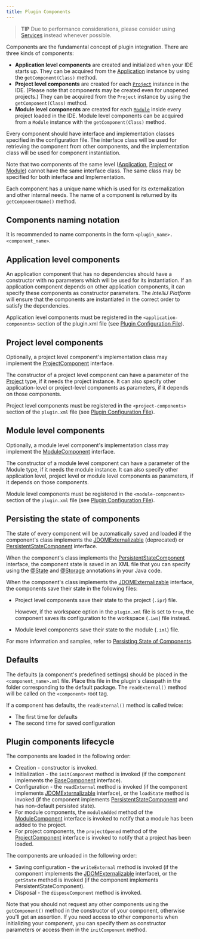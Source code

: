 ```yaml
---
title: Plugin Components
---
```


> **TIP** Due to performance considerations, please consider using [Services](plugin_services.md) instead whenever possible.

Components are the fundamental concept of plugin integration. There are three kinds of components:

* **Application level components** are created and initialized when your IDE starts up. They can be acquired from the [Application](upsource:///platform/core-api/src/com/intellij/openapi/application/Application.java) instance by using the `getComponent(Class)` method.
* **Project level components** are created for each [`Project`](upsource:///platform/core-api/src/com/intellij/openapi/project/Project.java) instance in the IDE. (Please note that components may be created even for unopened projects.) They can be acquired from the `Project` instance by using the `getComponent(Class)` method.
* **Module level components** are created for each [`Module`](upsource:///platform/core-api/src/com/intellij/openapi/module/Module.java) inside every project loaded in the IDE.
Module level components can be acquired from a `Module` instance with the `getComponent(Class)` method.

Every component should have interface and implementation classes specified in the configuration file. The interface class will be used for retrieving the component from other components, and the implementation class will be used for component instantiation.

Note that two components of the same level ([Application](upsource:///platform/core-api/src/com/intellij/openapi/application/Application.java), [Project](upsource:///platform/core-api/src/com/intellij/openapi/project/Project.java) or [Module](upsource:///platform/core-api/src/com/intellij/openapi/module/Module.java)) cannot have the same interface class. The same class may be specified for both interface and Implementation.

Each component has a unique name which is used for its externalization and other internal needs. The name of a component is returned by its `getComponentName()` method.

## Components naming notation

It is recommended to name components in the form `<plugin_name>.<component_name>`.

## Application level components

An application component that has no dependencies should have a constructor with no parameters which will be used for its instantiation. If an application component depends on other application components, it can specify these components as constructor parameters. The *IntelliJ Platform* will ensure that the components are instantiated in the correct order to satisfy the dependencies.

Application level components must be registered in the `<application-components>` section of the plugin.xml file (see [Plugin Configuration File](plugin_configuration_file.md)).

## Project level components

Optionally, a project level component's implementation class may implement the [ProjectComponent](upsource:///platform/core-api/src/com/intellij/openapi/components/ProjectComponent.java) interface.

The constructor of a project level component can have a parameter of the [Project](upsource:///platform/core-api/src/com/intellij/openapi/project/Project.java) type, if it needs the project instance.  It can also specify other application-level or project-level components as parameters, if it depends on those components.

Project level components must be registered in the `<project-components>` section of the `plugin.xml` file (see [Plugin Configuration File](plugin_configuration_file.md)).

## Module level components

Optionally, a module level component's implementation class may implement the [ModuleComponent](upsource:///platform/projectModel-api/src/com/intellij/openapi/module/ModuleComponent.java) interface.

The constructor of a module level component can have a parameter of the Module type, if it needs the module instance. It can also specify other application level, project level or module level components as parameters, if it depends on those components.

Module level components must be registered in the `<module-components>` section of the `plugin.xml` file (see [Plugin Configuration File](plugin_configuration_file.md)).

## Persisting the state of components

The state of every component will be automatically saved and loaded if the component's class implements the [JDOMExternalizable](upsource:///platform/util/src/com/intellij/openapi/util/JDOMExternalizable.java) (deprecated) or [PersistentStateComponent](upsource:///platform/projectModel-api/src/com/intellij/openapi/components/PersistentStateComponent.java) interface.

When the component's class implements the [PersistentStateComponent](upsource:///platform/projectModel-api/src/com/intellij/openapi/components/PersistentStateComponent.java) interface, the component state is saved in an XML file that you can specify using the [@State](upsource:///platform/projectModel-api/src/com/intellij/openapi/components/State.java) and [@Storage](upsource:///platform/projectModel-api/src/com/intellij/openapi/components/Storage.java) annotations in your Java code.

When the component's class implements the [JDOMExternalizable](upsource:///platform/util/src/com/intellij/openapi/util/JDOMExternalizable.java) interface, the components save their state in the following files:

* Project level components save their state to the project (`.ipr`) file.
 
  However, if the workspace option in the `plugin.xml` file is set to `true`, the component saves its configuration to the workspace (`.iws`) file instead.

* Module level components save their state to the module (`.iml`) file.

For more information and samples, refer to [Persisting State of Components](/basics/persisting_state_of_components.md).

## Defaults

The defaults (a component's predefined settings) should be placed in the `<component_name>.xml` file. Place this file in the plugin's classpath in the folder corresponding to the default package. The `readExternal()` method will be called on the `<component>` root tag.

If a component has defaults, the `readExternal()` method is called twice:

* The first time for defaults
* The second time for saved configuration

## Plugin components lifecycle

The components are loaded in the following order:

* Creation - constructor is invoked.
* Initialization - the `initComponent` method is invoked (if the component implements the [BaseComponent](upsource:///platform/extensions/src/com/intellij/openapi/components/BaseComponent.java) interface).
* Configuration - the `readExternal` method is invoked (if the component implements [JDOMExternalizable](upsource:///platform/util/src/com/intellij/openapi/util/JDOMExternalizable.java) interface), or the `loadState` method is invoked (if the component implements [PersistentStateComponent](upsource:///platform/projectModel-api/src/com/intellij/openapi/components/PersistentStateComponent.java) and has non-default persisted state).
* For module components, the `moduleAdded` method of the [ModuleComponent](upsource:///platform/projectModel-api/src/com/intellij/openapi/module/ModuleComponent.java) interface is invoked to notify that a module has been added to the project.
* For project components, the `projectOpened` method of the [ProjectComponent](upsource:///platform/core-api/src/com/intellij/openapi/components/ProjectComponent.java) interface is invoked to notify that a project has been loaded.

The components are unloaded in the following order:

* Saving configuration - the `writeExternal` method is invoked (if the component implements the [JDOMExternalizable](upsource:///platform/util/src/com/intellij/openapi/util/JDOMExternalizable.java) interface), or the `getState` method is invoked (if the component implements PersistentStateComponent).
* Disposal - the `disposeComponent` method is invoked.

Note that you should not request any other components using the `getComponent()` method in the constructor of your component, otherwise you'll get an assertion. If you need access to other components when initializing your component, you can specify them as constructor parameters or access them in the `initComponent` method.
